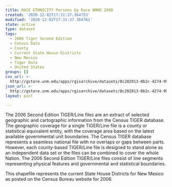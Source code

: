 ```yaml
---
title: RACE ETHNICITY Persons by Race NMHD 2000
created: '2020-12-02T17:31:37.364753'
modified: '2020-12-02T17:31:37.364761'
state: active
type: dataset
tags:
  - 2006 Tiger Second Edition
  - Census Data
  - County
  - Current State House Districts
  - New Mexico
  - Tiger Data
  - United States
groups: []
csv_url: >-
  http://gstore.unm.edu/apps/rgisarchive/datasets/8c202013-0b2c-4274-9978-36978f57b819/nmh315data456798813_sth_view.derived.csv
json_url: >-
  http://gstore.unm.edu/apps/rgisarchive/datasets/8c202013-0b2c-4274-9978-36978f57b819/nmh315data456798813_sth_view.derived.json
layout: post

---
```

The 2006 Second Edition TIGER/Line files are an extract of selected geographic and cartographic information from the Census TIGER database.  The geographic coverage for a single TIGER/Line file is a county or statistical equivalent entity, with the coverage area based on the latest available governmental unit boundaries. The Census TIGER database represents a seamless national file with no overlaps or gaps between parts.  However, each county-based TIGER/Line file is designed to stand alone as an independent data set or the files can be combined to cover the whole Nation.  The 2006 Second Edition  TIGER/Line files consist of line segments representing physical features and governmental and statistical boundaries.  

This shapefile represents the current State House Districts for New Mexico as posted on the Census Bureau website for 2006.
